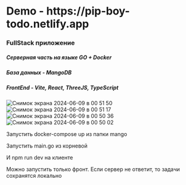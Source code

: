 <h1>Demo - https://pip-boy-todo.netlify.app</h1>

<h3>FullStack приложение</h3>

<h5>Серверная часть на языке GO + Docker</h5>
<h5>База данныx - MangoDB</h5>
<h5>FrontEnd - Vite, React, ThreeJS, TypeScript</h5>

![Снимок экрана 2024-06-09 в 00 51 50](https://github.com/RatseevTimur/Pip-Boy/assets/95998454/f2a56f7d-dd44-42c8-8aa3-c08ec322fd9d)
![Снимок экрана 2024-06-09 в 00 51 17](https://github.com/RatseevTimur/Pip-Boy/assets/95998454/9573ce61-f73d-490f-b18b-c0cc522f9e80)
![Снимок экрана 2024-06-09 в 00 50 36](https://github.com/RatseevTimur/Pip-Boy/assets/95998454/6e75d612-0062-400b-b4c4-e083e400f7d1)
![Снимок экрана 2024-06-09 в 00 50 02](https://github.com/RatseevTimur/Pip-Boy/assets/95998454/dbb6a353-42ff-48c4-9369-a26ec6ec6bec)

<p>Запустить docker-compose up из папки mango</p>
<p>Запустить main.go из корневой</p>
<p>И npm run dev на клиенте</p>

<p>Можно запустить только фронт. Если сервер не ответит, то задачи сохранятся локально</p>
